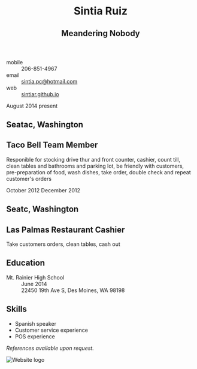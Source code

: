 <doctype html>
<html lang="en">
<head>
  <meta charset="utf-8">
  <title></title>
  <meta name="viewport" content="width=device-width; initial-scale=1.0; maximum-scale=1.0; user-scalable=0;">
  <link rel="stylesheet" href="css/style.css">
</head>
<body>
  <div id="container">
		<div id="inner-wrap">		
		    <div id="main" role="main">
				<div class="col col-one">
					<div>
					    <header>
							<hgroup>							
								<h1>Sintia Ruiz</h1>
								<h2>Meandering Nobody</h2>
							</hgroup>
					    </header>						
						<div id="contact-info">
							<dl>
								<dt>mobile</dt>
								<dd>206-851-4967</dd>
								<dt>email</dt>
								<dd><a href="mailto:nobody.special@nobodycares.com?subject=feedback">sintia.pc@hotmail.com</a></dd>
								<dt>web</dt>
								<dd><a href="#">sintiar.github.io</a></dd>
							</dl>
						</div>							
						<article>
							<div class="date-ranges">
							    <span class="job-start">August 2014</span>
							    <span class="job-end">present</span>
							</div>						
							<hgroup>
								<h1 class="job-location">Seatac, Washington</h1>
								<h2 class="job-title">Taco Bell Team Member</h2>														
							</hgroup>
							<p class="job-details">Responible for stocking drive thur and front counter, cashier, count till, clean tables and bathrooms and parking lot, be friendly with customers, pre-preparation of food, wash dishes, take order, double check and repeat customer's orders</p>
						</article>
						<article>
							<div class="date-ranges">
							    <span class="job-start">October 2012</span>
							    <span class="job-end">December 2012</span>
							</div>							
							<hgroup>
								<h1 class="job-location">Seatc, Washington</h1>
								<h2 class="job-title">Las Palmas Restaurant Cashier</h2>								
							</hgroup>							
							<p class="job-details">Take customers orders, clean tables, cash out</p>
						</article>
					</div>
				</div>
				<div class="col col-two">	
					<article>
						<h1>Education</h1>
						<dl>
							<dt>Mt. Rainier High School</dt>
							<dd>June 2014</dd>                                                  						        <dd>22450 19th Ave S, Des Moines, WA 98198</dd>
					</article>
					<article>
						<h1>Skills</h1>
						<ul>
							<li>Spanish speaker</li>
							<li>Customer service experience</li>
							<li>POS experience</li>
						</ul>
						<p><em>References available upon request.</em></p>
					</article>			
			        </div>
		    </div>
		<footer></footer>
		     <div id="logo"><img src="img/logo.jpg" alt="Website logo"></div>
	   </div>
</body>
</html>
